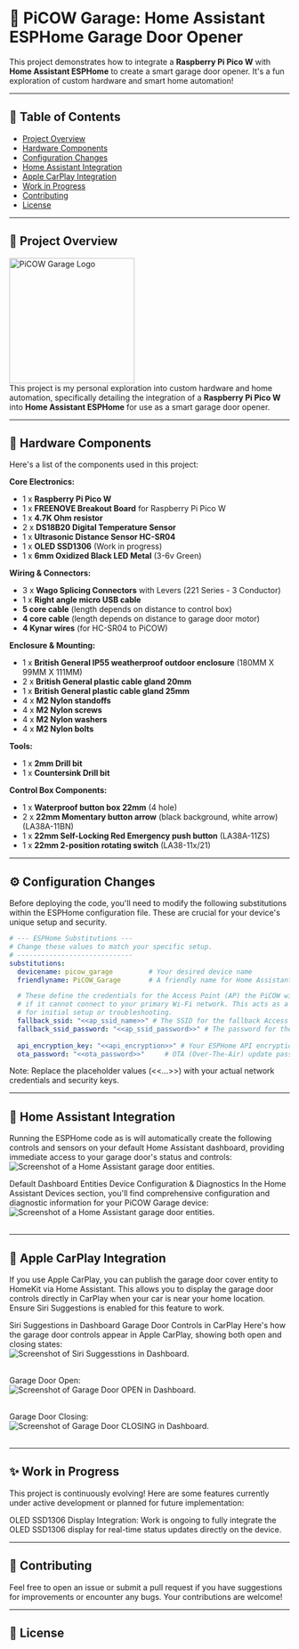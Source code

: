 # 🏡 PiCOW Garage: Home Assistant ESPHome Garage Door Opener

This project demonstrates how to integrate a **Raspberry Pi Pico W** with **Home Assistant ESPHome** to create a smart garage door opener. It's a fun exploration of custom hardware and smart home automation! 

---

## 📖 Table of Contents

* [Project Overview](#-project-overview)
* [Hardware Components](#-hardware-components)
* [Configuration Changes](-#configuration-changes)
* [Home Assistant Integration](#-home-assistant-integration)
* [Apple CarPlay Integration](#-apple-carplay-integration)
* [Work in Progress](#-work-in-progress)
* [Contributing](#-contributing)
* [License](#-license)

---

## 🔭 Project Overview

<img src="https://github.com/thenextbutton/PiCOW-Garage/assets/64163980/6de8b010-c67c-4f27-8822-ed3e0d929126" alt="PiCOW Garage Logo" width="225" height="225"><br>
This project is my personal exploration into custom hardware and home automation, specifically detailing the integration of a **Raspberry Pi Pico W** into **Home Assistant ESPHome** for use as a smart garage door opener.


---

## 🛒 Hardware Components

Here's a list of the components used in this project:

**Core Electronics:**
* 1 x **Raspberry Pi Pico W** 
* 1 x **FREENOVE Breakout Board** for Raspberry Pi Pico W
* 1 x **4.7K Ohm resistor**
* 2 x **DS18B20 Digital Temperature Sensor** 
* 1 x **Ultrasonic Distance Sensor HC-SR04** 
* 1 x **OLED SSD1306** (Work in progress) 
* 1 x **6mm Oxidized Black LED Metal** (3-6v Green) 

**Wiring & Connectors:**
* 3 x **Wago Splicing Connectors** with Levers (221 Series - 3 Conductor)
* 1 x **Right angle micro USB cable**
* **5 core cable** (length depends on distance to control box)
* **4 core cable** (length depends on distance to garage door motor)
* **4 Kynar wires** (for HC-SR04 to PiCOW)

**Enclosure & Mounting:**
* 1 x **British General IP55 weatherproof outdoor enclosure** (180MM X 99MM X 111MM) 
* 2 x **British General plastic cable gland 20mm**
* 1 x **British General plastic cable gland 25mm**
* 4 x **M2 Nylon standoffs**
* 4 x **M2 Nylon screws**
* 4 x **M2 Nylon washers**
* 4 x **M2 Nylon bolts**

**Tools:**
* 1 x **2mm Drill bit** 
* 1 x **Countersink Drill bit**

**Control Box Components:**
* 1 x **Waterproof button box 22mm** (4 hole)
* 2 x **22mm Momentary button arrow** (black background, white arrow) (LA38A-11BN) 
* 1 x **22mm Self-Locking Red Emergency push button** (LA38A-11ZS) 
* 1 x **22mm 2-position rotating switch** (LA38-11x/21) 

---

## ⚙️ Configuration Changes

Before deploying the code, you'll need to modify the following substitutions within the ESPHome configuration file. These are crucial for your device's unique setup and security.

```yaml
# --- ESPHome Substitutions ---
# Change these values to match your specific setup.
# -----------------------------
substitutions:
  devicename: picow_garage         # Your desired device name
  friendlyname: PiCOW_Garage       # A friendly name for Home Assistant

  # These define the credentials for the Access Point (AP) the PiCOW will create
  # if it cannot connect to your primary Wi-Fi network. This acts as a fallback
  # for initial setup or troubleshooting.
  fallback_ssid: "<<ap_ssid_name>>" # The SSID for the fallback Access Point
  fallback_ssid_password: "<<ap_ssid_password>>" # The password for the fallback Access Point
  
  api_encryption_key: "<<api_encryption>>" # Your ESPHome API encryption key
  ota_password: "<<ota_password>>"     # OTA (Over-The-Air) update password
```

 Note: Replace the placeholder values (<<...>>) with your actual network credentials and security keys.

---

## 🏡 Home Assistant Integration
Running the ESPHome code as is will automatically create the following controls and sensors on your default Home Assistant dashboard, providing immediate access to your garage door's status and controls:<br>
![Screenshot of a Home Assistant garage door entities.](https://github.com/thenextbutton/PiCOW-Garage/blob/main/_readme_images/home_assistant_garage_area_overview.png?raw=true)

Default Dashboard Entities
Device Configuration & Diagnostics
In the Home Assistant Devices section, you'll find comprehensive configuration and diagnostic information for your PiCOW Garage device:<br>
![Screenshot of a Home Assistant garage door entities.](https://github.com/thenextbutton/PiCOW-Garage/blob/main/_readme_images/home_assistant_garage_config_diagnostic.png?raw=true)<br><br>

---

## 🚗 Apple CarPlay Integration
If you use Apple CarPlay, you can publish the garage door cover entity to HomeKit via Home Assistant. This allows you to display the garage door controls directly in CarPlay when your car is near your home location. Ensure Siri Suggestions is enabled for this feature to work.

Siri Suggestions in Dashboard
Garage Door Controls in CarPlay
Here's how the garage door controls appear in Apple CarPlay, showing both open and closing states:<br>
![Screenshot of Siri Suggesstions in Dashboard.](https://github.com/thenextbutton/PiCOW-Garage/blob/9af56f3565fba93c72edb1e208e576e03d3eb1d9/_readme_images/Siri_Suggestions_in_Dashboard.PNG?raw=true)<br><br>

Garage Door Open:<br>
![Screenshot of Garage Door OPEN in Dashboard.](https://github.com/thenextbutton/PiCOW-Garage/blob/main/_readme_images/CarPlay_Garage_Door_Open.PNG?raw=true)<br><br>

Garage Door Closing:<br>
![Screenshot of Garage Door CLOSING in Dashboard.](https://github.com/thenextbutton/PiCOW-Garage/blob/main/_readme_images/CarPlay_Garage_Door_Closing.PNG?raw=true)<br><br>

---

## ✨ Work in Progress
This project is continuously evolving! Here are some features currently under active development or planned for future implementation:

OLED SSD1306 Display Integration: Work is ongoing to fully integrate the OLED SSD1306 display for real-time status updates directly on the device.

---

## 🤝 Contributing
Feel free to open an issue or submit a pull request if you have suggestions for improvements or encounter any bugs. Your contributions are welcome!

---

## 📄 License
